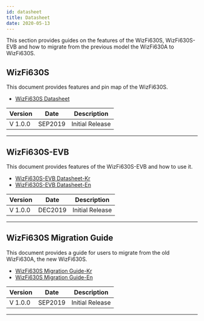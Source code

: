 ```yaml
---
id: datasheet
title: Datasheet
date: 2020-05-13
---
```


This section provides guides on the features of the WizFi630S,
WizFi630S-EVB and how to migrate from the previous model the WizFi630A
to WizFi630S.

## WizFi630S

This document provides features and pin map of the WizFi630S.

   * <a href="/img/products/wizfi630s/wizfi630s_ds/wizfi630s_datasheet_en_v1_0_.pdf" target="_blank">WizFi630S Datasheet</a>

| Version | Date    | Description     |
| ------- | ------- | --------------- |
| V 1.0.0 | SEP2019 | Initial Release |

-----


## WizFi630S-EVB

This document provides features of the WizFi630S-EVB and how to use it.


   * <a href="/img/products/wizfi630s/wizfi630s_ds/wizfi630s_evb_datasheet_kr_v1_0_.pdf" target="_blank">WizFi630S-EVB Datasheet-Kr</a>
   * <a href="/img/products/wizfi630s/wizfi630s_ds/wizfi630s_evb_datasheet_en_v1_0_.pdf" target="_blank">WizFi630S-EVB Datasheet-En</a>



| Version | Date    | Description     |
| ------- | ------- | --------------- |
| V 1.0.0 | DEC2019 | Initial Release |

-----


## WizFi630S Migration Guide

This document provides a guide for users to migrate from the old  WizFi630A, 
the new WizFi630S.

  * <a href="/img/products/wizfi630s/wizfi630s_ds/wizfi630s_guide_migration_wizfi630a_to_wizfi630s_kr_v1_0_.pdf" target="_blank">WizFi630S Migration Guide-Kr</a>
  * <a href="/img/products/wizfi630s/wizfi630s_ds/wizfi630s_guide_migration_wizfi630a_to_wizfi630s_en_v1_0_.pdf" target="_blank">WizFi630S Migration Guide-En</a>


| Version | Date    | Description     |
| ------- | ------- | --------------- |
| V 1.0.0 | SEP2019 | Initial Release |

-----
